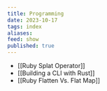 ```yaml
---
title: Programming
date: 2023-10-17
tags: index
aliases: 
feed: show
published: true
---
```

- [[Ruby Splat Operator]]
- [[Building a CLI with Rust]]
- [[Ruby Flatten Vs. Flat Map]]
